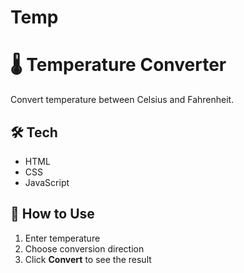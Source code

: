 # Temp
# 🌡️ Temperature Converter

Convert temperature between Celsius and Fahrenheit.

## 🛠 Tech
- HTML
- CSS
- JavaScript

## 🚀 How to Use
1. Enter temperature
2. Choose conversion direction
3. Click **Convert** to see the result
